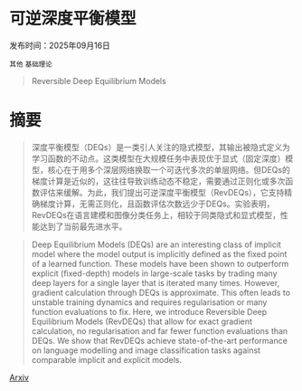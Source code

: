 # 可逆深度平衡模型

发布时间：2025年09月16日

`其他` `基础理论`

> Reversible Deep Equilibrium Models

# 摘要

> 深度平衡模型（DEQs）是一类引人关注的隐式模型，其输出被隐式定义为学习函数的不动点。这类模型在大规模任务中表现优于显式（固定深度）模型，核心在于用多个深层网络换取一个可迭代多次的单层网络。但DEQs的梯度计算是近似的，这往往导致训练动态不稳定，需要通过正则化或多次函数评估来缓解。为此，我们提出可逆深度平衡模型（RevDEQs），它支持精确梯度计算，无需正则化，且函数评估次数远少于DEQs。实验表明，RevDEQs在语言建模和图像分类任务上，相较于同类隐式和显式模型，性能达到了当前最先进水平。

> Deep Equilibrium Models (DEQs) are an interesting class of implicit model where the model output is implicitly defined as the fixed point of a learned function. These models have been shown to outperform explicit (fixed-depth) models in large-scale tasks by trading many deep layers for a single layer that is iterated many times. However, gradient calculation through DEQs is approximate. This often leads to unstable training dynamics and requires regularisation or many function evaluations to fix. Here, we introduce Reversible Deep Equilibrium Models (RevDEQs) that allow for exact gradient calculation, no regularisation and far fewer function evaluations than DEQs. We show that RevDEQs achieve state-of-the-art performance on language modelling and image classification tasks against comparable implicit and explicit models.

[Arxiv](https://arxiv.org/abs/2509.12917)